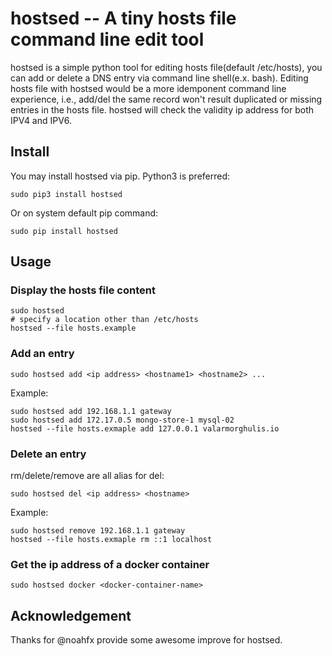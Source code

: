 # hostsed -- A tiny hosts file command line edit tool

hostsed is a simple python tool for editing hosts file(default /etc/hosts), you can add or delete a DNS entry via command line shell(e.x. bash). Editing hosts file with hostsed would be a more idemponent command line experience, i.e., add/del the same record won't result duplicated or missing entries in the hosts file. hostsed will check the validity ip address for both IPV4 and IPV6.

## Install
You may install hostsed via pip. Python3 is preferred:

```
sudo pip3 install hostsed
```

Or on system default pip command:

```
sudo pip install hostsed
```

## Usage

### Display the hosts file content

    sudo hostsed
    # specify a location other than /etc/hosts
    hostsed --file hosts.example

### Add an entry

    sudo hostsed add <ip address> <hostname1> <hostname2> ...

Example:

    sudo hostsed add 192.168.1.1 gateway
    sudo hostsed add 172.17.0.5 mongo-store-1 mysql-02
    hostsed --file hosts.exmaple add 127.0.0.1 valarmorghulis.io

### Delete an entry
rm/delete/remove are all alias for del:

    sudo hostsed del <ip address> <hostname>

Example:

    sudo hostsed remove 192.168.1.1 gateway
    hostsed --file hosts.exmaple rm ::1 localhost

### Get the ip address of a docker container

    sudo hostsed docker <docker-container-name>

## Acknowledgement

Thanks for @noahfx provide some awesome improve for hostsed.